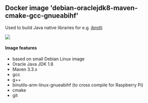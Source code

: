 
## Docker image 'debian-oraclejdk8-maven-cmake-gcc-gnueabihf'

Used to build Java native libraries for e.g. [jbrotli](https://github.com/meteogroup/jbrotli)

[![](https://badge.imagelayers.io/nitram509/debian-oraclejdk8-maven-cmake-gcc-gnueabihf:latest.svg)](https://imagelayers.io/?images=nitram509/debian-oraclejdk8-maven-cmake-gcc-gnueabihf:latest 'Get your own badge on imagelayers.io')

#### Image features

* based on small Debian Linux image
* Oracle Java JDK 1.8
* Maven 3.3.x
* gcc
* g++
* binutils-arm-linux-gnueabihf (to cross compile for Raspberry Pi)
* cmake
* git


